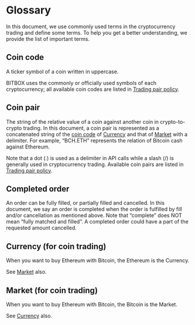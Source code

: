 # Glossary

In this document, we use commonly used terms in the cryptocurrency trading and define some terms.
To help you get a better understanding, we provide the list of important terms.

## Coin code

A ticker symbol of a coin written in uppercase.

BITBOX uses the commonly or officially used symbols of each cryptocurrency; all available coin codes are listed in [Trading pair policy](4_Trading_Pair_Policy.md#trading-pair-policy).

## Coin pair

The string of the relative value of a coin against another coin in crypto-to-crypto trading.
In this document, a coin pair is represented as a concatenated string of the [coin code](#coin-code) of [Currency](#currency) and that of [Market](#market) with a delimiter.
For example, “BCH.ETH” represents the relation of Bitcoin cash against Ethereum.

Note that a dot (.) is used as a delimiter in API calls while a slash (/) is generally used in cryptocurrency trading.
Available coin pairs are listed in [Trading pair policy](4_Trading_Pair_Policy.md#trading-pair-policy).

## Completed order

An order can be fully filled, or partially filled and cancelled.
In this document, we say an order is completed when the order is fulfilled by fill and/or cancellation as mentioned above.
Note that “complete” does NOT mean “fully matched and filled”. A completed order could have a part of the requested amount cancelled.

## Currency (for coin trading)

When you want to buy Ethereum with Bitcoin, the Ethereum is the Currency.

See [Market](#market) also.

## Market (for coin trading)

When you want to buy Ethereum with Bitcoin, the Bitcoin is the Market.

See [Currency](#currency) also.

